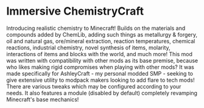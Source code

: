 # Immersive ChemistryCraft

Introducing realistic chemistry to Minecraft! Builds on the materials and compounds added by ChemLib, adding such things as metallurgy & forgery, oil and natural gas, ore/mineral extraction, reaction temperatures, chemical reactions, industrial chemistry, novel synthesis of items, molarity, interactions of items and blocks with the world, and much more!
This mod was written with compatibility with other mods as its base premise, because who likes making rigid compromises when playing with other mods? It was made specifically for AshleyCraft - my personal modded SMP - seeking to give extensive utility to modpack makers looking to add flare to tech mods!
There are various tweaks which may be configured according to your needs. It also features a module (disabled by default) completely revamping Minecraft's base mechanics! 